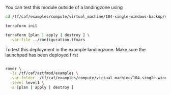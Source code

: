 You can test this module outside of a landingzone using

```bash
cd /tf/caf/examples/compute/virtual_machine/104-single-windows-backup/standalone

terraform init

terraform [plan | apply | destroy ] \
  -var-file ../configuration.tfvars


```

To test this deployment in the example landingzone. Make sure the launchpad has been deployed first

```bash

rover \
  -lz /tf/caf/aztfmod/examples \
  -var-folder  /tf/caf/examples/compute/virtual_machine/104-single-windows-backup/ \
  -level level1 \
  -a [plan | apply | destroy ] 

```